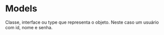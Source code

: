 # Models

Classe, interface ou type que representa o objeto. Neste caso um usuário com id, nome e senha.